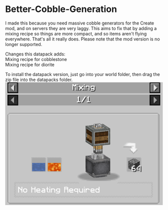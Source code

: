 # Better-Cobble-Generation

I made this because you need massive cobble generators for the Create mod, and on servers they are very laggy. This aims to fix that by adding a mixing recipe so things are more compact, and so items aren't flying everywhere. That's all it really does.
Please note that the mod version is no longer supported.

Changes this datapack adds: <br/>
Mixing recipe for cobblestone <br/>
Mixing recipe for diorite

To install the datapack version, just go into your world folder, then drag the zip file into the datapacks folder.
![Recipe](/imgs/recipe.png)
